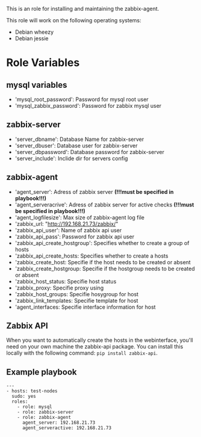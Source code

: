 This is an role for installing and maintaining the zabbix-agent.

This role will work on the following operating systems:
 * Debian wheezy
 * Debian jessie

# Role Variables
## mysql variables
* 'mysql_root_password': Password for mysql root user
* 'mysql_zabbix_password': Password for zabbix mysql user

## zabbix-server
* 'server_dbname': Database Name for zabbix-server
* 'server_dbuser': Database user for zabbix-server
* 'server_dbpassword': Database password for zabbix-server
* 'server_include': Inclide dir for servers config

## zabbix-agent
* 'agent_server': Adress of zabbix server **(!!!must be specified in playbook!!!)**
* 'agent_serveracrive': Adress of zabbix server for active checks **(!!!must be specified in playbook!!!)**
* 'agent_logfilesize': Max size of zabbix-agent log file
* 'zabbix_url: "http://192.168.21.73/zabbix/"
* 'zabbix_api_user': Name of zabbix api user
* 'zabbix_api_pass': Password for zabbix api user 
* 'zabbix_api_create_hostgroup': Specifies whether to create a group of hosts
* 'zabbix_api_create_hosts: Specifies whether to create a  hosts
* 'zabbix_create_host: Specifie if the host needs to be created or absent
* 'zabbix_create_hostgroup: Specifie if the hostgroup needs to be created or absent
* 'zabbix_host_status: Specifie host status
* 'zabbix_proxy: Specifie proxy using
* 'zabbix_host_groups: Specifie hosygroup for host
* 'zabbix_link_templates: Specifie template for host
* 'agent_interfaces: Specifie interface information for host

## Zabbix API
When you want to automatically create the hosts in the webinterface, you'll need on your own machine the zabbix-api package.
You can install this locally with the following command: `pip install zabbix-api`.

## Example playbook
```
---
- hosts: test-nodes
  sudo: yes
  roles:
    - role: mysql
    - role: zabbix-server
    - role: zabbix-agent
      agent_server: 192.168.21.73
      agent_serveractive: 192.168.21.73
```



